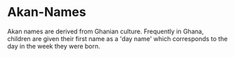# Akan-Names
Akan names are derived from Ghanian culture. Frequently in Ghana, children are given their first name as a 'day name' which corresponds to the day in the week they were born. 
